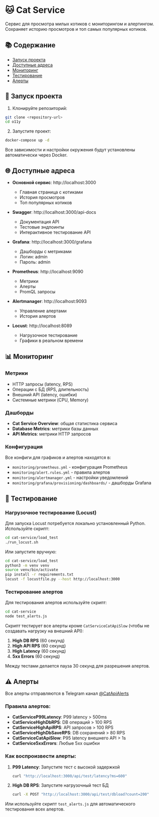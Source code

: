 # 🐱 Cat Service

Сервис для просмотра милых котиков с мониторингом и алертингом. Сохраняет историю просмотров и топ самых популярных котиков.

## 📚 Содержание
- [Запуск проекта](#запуск-проекта)
- [Доступные адреса](#доступные-адреса)
- [Мониторинг](#мониторинг)
- [Тестирование](#тестирование)
- [Алерты](#алерты)

## 🚀 Запуск проекта

1. Клонируйте репозиторий:
```bash
git clone <repository-url>
cd o11y
```

2. Запустите проект:
```bash
docker-compose up -d
```

Все зависимости и настройки окружения будут установлены автоматически через Docker.

## 🌐 Доступные адреса

- **Основной сервис**: http://localhost:3000
  - Главная страница с котиками
  - История просмотров
  - Топ популярных котиков

- **Swagger**: http://localhost:3000/api-docs
  - Документация API
  - Тестовые эндпоинты
  - Интерактивное тестирование API

- **Grafana**: http://localhost:3000/grafana
  - Дашборды с метриками
  - Логин: admin
  - Пароль: admin

- **Prometheus**: http://localhost:9090
  - Метрики
  - Алерты
  - PromQL запросы

- **Alertmanager**: http://localhost:9093
  - Управление алертами
  - История алертов

- **Locust**: http://localhost:8089
  - Нагрузочное тестирование
  - Графики в реальном времени

## 📊 Мониторинг

### Метрики
- HTTP запросы (latency, RPS)
- Операции с БД (RPS, длительность)
- Внешний API (latency, ошибки)
- Системные метрики (CPU, Memory)

### Дашборды
- **Cat Service Overview**: общая статистика сервиса
- **Database Metrics**: метрики базы данных
- **API Metrics**: метрики HTTP запросов

### Конфигурация
Все конфиги для графиков и алертов находятся в:
- `monitoring/prometheus.yml` - конфигурация Prometheus
- `monitoring/alert.rules.yml` - правила алертов
- `monitoring/alertmanager.yml` - настройки уведомлений
- `monitoring/grafana/provisioning/dashboards/` - дашборды Grafana

## 🧪 Тестирование

### Нагрузочное тестирование (Locust)

Для запуска Locust потребуется локально установленный Python. Используйте скрипт:
```bash
cd cat-service/load_test
./run_locust.sh
```

Или запустите вручную:
```bash
cd cat-service/load_test
python3 -m venv venv
source venv/bin/activate
pip install -r requirements.txt
locust -f locustfile.py --host http://localhost:3000
```

### Тестирование алертов

Для тестирования алертов используйте скрипт:
```bash
cd cat-service
node test_alerts.js
```

Скрипт тестирует все алерты кроме `CatServiceCatApiSlow` (чтобы не создавать нагрузку на внешний API):
1. **High DB RPS** (60 секунд)
2. **High API RPS** (60 секунд)
3. **High Latency** (60 секунд)
4. **5xx Errors** (60 секунд)

Между тестами делается пауза 30 секунд для разрешения алертов.

## ⚠️ Алерты

Все алерты отправляются в Telegram канал [@CatApiAlerts](https://t.me/CatApiAlerts)

### Правила алертов:
- **CatServiceP99Latency**: P99 latency > 500ms
- **CatServiceHighDbRPS**: DB операций > 100 RPS
- **CatServiceHighApiRPS**: API запросов > 100 RPS
- **CatServiceHighDbSaveRPS**: DB сохранений > 80 RPS
- **CatServiceCatApiSlow**: P95 latency внешнего API > 1s
- **CatService5xxErrors**: Любые 5xx ошибки

### Как воспроизвести алерты:
1. **P99 Latency**: Запустите тест с высокой задержкой
   ```bash
   curl "http://localhost:3000/api/test/latency?ms=600"
   ```

2. **High DB RPS**: Запустите нагрузочный тест БД
   ```bash
   curl -X POST "http://localhost:3000/api/test/dbload?count=200"
   ```

Или используйте скрипт `test_alerts.js` для автоматического тестирования всех алертов.